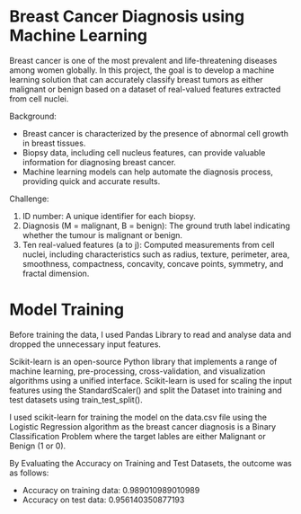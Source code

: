 # Breast Cancer Diagnosis using Machine Learning
Breast cancer is one of the most prevalent and life-threatening diseases among women globally. In this project, the goal is to develop a machine learning solution that can accurately classify breast tumors as either malignant or benign based on a dataset of real-valued features extracted from cell nuclei.

Background:
- Breast cancer is characterized by the presence of abnormal cell growth in breast tissues.
- Biopsy data, including cell nucleus features, can provide valuable information for diagnosing breast
cancer.
- Machine learning models can help automate the diagnosis process, providing quick and accurate
results.

Challenge:
1. ID number: A unique identifier for each biopsy.
2. Diagnosis (M = malignant, B = benign): The ground truth label indicating whether the tumour is
malignant or benign.
3. Ten real-valued features (a to j): Computed measurements from cell nuclei, including
characteristics such as radius, texture, perimeter, area, smoothness, compactness, concavity, concave
points, symmetry, and fractal dimension.

# Model Training 
Before training the data, I used Pandas Library to read and analyse data and dropped the unnecessary input features.

Scikit-learn is an open-source Python library that implements a range of machine learning, pre-processing, cross-validation, and visualization algorithms using a unified interface. Scikit-learn is used for scaling the input features using the StandardScaler() and split the Dataset into training and test datasets using train_test_split().

I used scikit-learn for training the model on the data.csv file using the Logistic Regression algorithm as the breast cancer diagnosis is a Binary Classification Problem where the target lables are either Malignant or Benign (1 or 0).

By Evaluating the Accuracy on Training and Test Datasets, the outcome was as follows:
- Accuracy on training data:  0.989010989010989
- Accuracy on test data:  0.956140350877193
